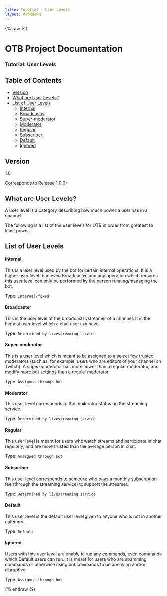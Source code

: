 ```yaml
---
title: Tutorial - User Levels
layout: markdown
---
```


{% raw %}

# OTB Project Documentation

### Tutorial: User Levels

## Table of Contents

- [Version](#version)
- [What are User Levels?](#what-are-user-levels)
- [List of User Levels](#list-of-user-levels)
  - [Internal](#internal)
  - [Broadcaster](#broadcaster)
  - [Super-moderator](#super-moderator)
  - [Moderator](#moderator)
  - [Regular](#regular)
  - [Subscriber](#subscriber)
  - [Default](#default)
  - [Ignored](#ignored)

## Version

1.0

Corresponds to Release 1.0.0+

## What are User Levels?

A user level is a category describing how much power a user has in a channel.

The following is a list of the user levels for OTB in order from greatest to least power.

## List of User Levels

#### Internal

This is a user level used by the bot for certain internal operations. It is a higher user level than even Broadcaster, and any operation which requires this user level can only be performed by the person running/managing the bot.

Type: `Internal/fixed`

#### Broadcaster

This is the user level of the broadcaster/streamer of a channel. It is the highest user level which a chat user can have.

Type: `Determined by livestreaming service`

#### Super-moderator

This is a user level which is meant to be assigned to a select few trusted moderators (such as, for example, users who are editors of your channel on Twitch). A super-moderator has more power than a regular moderator, and modify more bot settings than a regular moderator.

Type: `Assigned through bot`

#### Moderator

This user level corresponds to the moderator status on the streaming service.

Type: `Determined by livestreaming service`

#### Regular

This user level is meant for users who watch streams and participate in chat regularly, and are more trusted than the average person in chat.

Type: `Assigned through bot`

#### Subscriber

This user level corresponds to someone who pays a monthly subscription fee (through the streaming service) to support the streamer.

Type: `Determined by livestreaming service`

#### Default

This user level is the default user level given to anyone who is not in another category.

Type: `Default`

#### Ignored

Users with this user level are unable to run any commands, even commands which Default users can run. It is meant for users who are spamming commands or otherwise using bot commands to be annoying and/or disruptive.

Type: `Assigned through bot`

{% endraw %}
